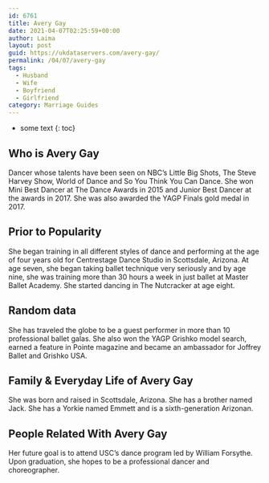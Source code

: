 ```yaml
---
id: 6761
title: Avery Gay
date: 2021-04-07T02:25:59+00:00
author: Laima
layout: post
guid: https://ukdataservers.com/avery-gay/
permalink: /04/07/avery-gay
tags:
  - Husband
  - Wife
  - Boyfriend
  - Girlfriend
category: Marriage Guides
---
```


* some text
{: toc}


## Who is Avery Gay
                  
                  
                  
Dancer whose talents have been seen on NBC&#8217;s Little Big Shots, The Steve Harvey Show, World of Dance and So You Think You Can Dance. She won Mini Best Dancer at The Dance Awards in 2015 and Junior Best Dancer at the awards in 2017. She was also awarded the YAGP Finals gold medal in 2017. 
                  
              
            
              
            
                
                
                
## Prior to Popularity
                  
                  
                  
She began training in all different styles of dance and performing at the age of four years old for Centrestage Dance Studio in Scottsdale, Arizona. At age seven, she began taking ballet technique very seriously and by age nine, she was training more than 30 hours a week in just ballet at Master Ballet Academy. She started dancing in The Nutcracker at age eight. 
                  
              
            
              
            
                
                
                
## Random data
                  
                  
                  
She has traveled the globe to be a guest performer in more than 10 professional ballet galas. She also won the YAGP Grishko model search, earned a feature in Pointe magazine and became an ambassador for Joffrey Ballet and Grishko USA.
                  
              
            
              
            
                
                
                
## Family & Everyday Life of Avery Gay
                  
                  
                  
She was born and raised in Scottsdale, Arizona. She has a brother named Jack. She has a Yorkie named Emmett and is a sixth-generation Arizonan. 
                  
              
            
              
            
                
                
                
## People Related With Avery Gay
                  
                  
                  
Her future goal is to attend USC&#8217;s dance program led by William Forsythe. Upon graduation, she hopes to be a professional dancer and choreographer. 
                  
              
            
              
            
                
              
            
              
              
            
            
              
            
          
          
          